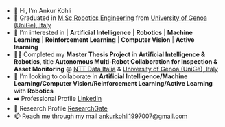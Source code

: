 - 👋 Hi, I’m Ankur Kohli
- 🌱 Graduated in [M.Sc Robotics Engineering](https://corsi.unige.it/corsi/10635) from [University of Genoa (UniGe), Italy](https://unige.it/en)
- 👀 I’m interested in  | **Artificial Intelligence** | **Robotics** | **Machine Learning** | **Reinforcement Learning** | **Computer Vision** | **Active learning**
- 👨‍💻 Completed my **Master Thesis Project** in **Artificial Intelligence & Robotics**, title **Autonomous Multi-Robot Collaboration for Inspection & Asset Monitoring** @ [NTT Data Italia](https://it.nttdata.com/) & [University of Genoa (UniGe), Italy](https://unige.it/en)
- 💞️ I’m looking to collaborate in **Artificial Intelligence/Machine Learning/Computer Vision/Reinforcement Learning/Active Learning** with **Robotics**
- ➡️ Professional Profile [LinkedIn](https://www.linkedin.com/in/ankur-kohli-7a5865157/)
- 🔭 Research Profile [ResearchGate](https://www.researchgate.net/profile/Ankur-Kohli-4)
- 📫 Reach me through my mail ankurkohli1997007@gmail.com 

<!---
ankurkohli007/ankurkohli007 is a ✨ special ✨ repository because its `README.md` (this file) appears on your GitHub profile.
You can click the Preview link to take a look at your changes.
--->
